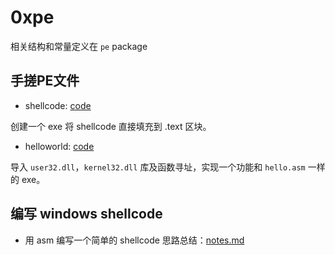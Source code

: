 # 0xpe

相关结构和常量定义在 `pe` package

## 手搓PE文件
- shellcode: [code](./pe-demo/shellcode)

创建一个 exe 将 shellcode 直接填充到 .text 区块。

- helloworld: [code](./pe-demo/helloworld)

导入 `user32.dll`，`kernel32.dll` 库及函数寻址，实现一个功能和 `hello.asm` 一样的 exe。

## 编写 windows shellcode

- 用 asm 编写一个简单的 shellcode 思路总结：[notes.md](./shellcode-notes.md)